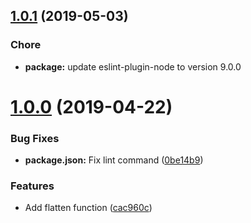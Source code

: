 ## [1.0.1](https://github.com/jessie-codes/safe-flat/compare/v1.0.0...v1.0.1) (2019-05-03)

### Chore

* **package:** update eslint-plugin-node to version 9.0.0

# [1.0.0](https://github.com/jessie-codes/safe-flat/compare/cac960c...v1.0.0) (2019-04-22)


### Bug Fixes

* **package.json:** Fix lint command ([0be14b9](https://github.com/jessie-codes/safe-flat/commit/0be14b9))


### Features

* Add flatten function ([cac960c](https://github.com/jessie-codes/safe-flat/commit/cac960c))



